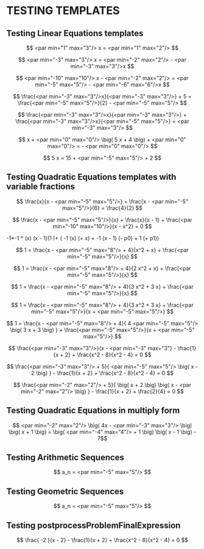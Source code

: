 # TESTING TEMPLATES

## Testing Linear Equations templates

$$ <par min="1" max="3"/> x = <par min="1" max="2"/> $$

$$ <par min="-3" max="3"/> x = <par min="-2" max="2"/> - <par min="-3" max="3"/>x $$

$$ <par min="-10" max="10"/> x - <par min="-2" max="2"/> = <par min="-5" max="5"/> - <par min="-6" max="6"/>x $$

$$ \frac{<par min="-3" max="3"/>x}{<par min="-3" max="3"/>} + 5 = \frac{<par min="-5" max="5"/>}{2} - <par min="-5" max="5"/> $$

$$ \frac{<par min="-3" max="3"/>x}{<par min="-3" max="3"/>} + \frac{<par min="-3" max="3"/>x}{<par min="-5" max="5"/>} = <par min="-3" max="3"/> $$

$$ x + <par min="0" max="0"/> \big( 5 x + 4 \big) + <par min="0" max="0"/> = - <par min="0" max="0"/> $$

$$ 5 x = 15 + <par min="-5" max="5"/> + 2 $$

## Testing Quadratic Equations templates with variable fractions

$$ \frac{x}{x - <par min="-5" max="5"/>} + \frac{x - <par min="-5" max="5"/>}{6} = \frac{4}{2} $$

$$ \frac{x - <par min="-5" max="5"/>}{x} + \frac{x}{x - 1} + \frac{<par min="-10" max="10"/>}{x - x^2} = 0 $$

-1*-1 * (x) (x - 1)(1 )+ (  -1 (x) (+ x) + -1 (x - 1) (- p0) + 1  (+ p1))

$$ 1 = \frac{x - <par min="-5" max="8"/> + 4}{x^2 + x} + \frac{<par min="-5" max="5"/>}{x} $$

$$ 1 = \frac{x - <par min="-5" max="8"/> + 4}{2 x^2 + x} + \frac{<par min="-5" max="5"/>}{x} $$

$$ 1 = \frac{x - <par min="-5" max="8"/> + 4}{3 x^2 + 3 x} + \frac{<par min="-5" max="5"/>}{x} $$

$$ 1 = \frac{x - <par min="-5" max="8"/> + 4}{3 x^2 + 3 x} + \frac{<par min="-5" max="5"/>}{x + <par min="-5" max="5"/>} $$

<!-- + 4 will shorten with 4 <par ... -->
$$ 1 = \frac{x - <par min="-5" max="8"/> + 4}{ 4 <par min="-5" max="5"/> \big( 3 x + 3 \big) } + \frac{<par min="-5" max="5"/>}{x + <par min="-5" max="5"/>} $$

$$ \frac{<par min="-3" max="3"/>}{x - <par min="-3" max="3"} - \frac{1}{x + 2} + \frac{x^2 - 8}{x^2 - 4} = 0 $$

$$ \frac{<par min="-3" max="3"/> + 5}{ <par min="-5" max="5"/> \big( x - 2 \big) } - \frac{1}{x + 2} + \frac{x^2 - 8}{x^2 - 4} = 0 $$

$$ \frac{<par min="-2" max="2"/> + 5}{ \big( x + 2 \big) \big( x - <par min="-2" max="2"/> \big) } - \frac{1}{x + 2} + \frac{2}{4} = 0 $$

## Testing Quadratic Equations in multiply form

$$ <par min="-2" max="2"/> \big( 4x - <par min="-3" max="3"/> \big) \big( x + 1 \big) = \big( <par min="-4" max="4"/> + 1 \big) \big( x - 1 \big) - 7$$


## Testing Arithmetic Sequences

$$ a_n = <par min="-5" max="5"/> $$

## Testing Geometric Sequences

$$ a_n = <par min="-5" max="5"/> $$

## Testing postprocessProblemFinalExpression

$$ \frac{ -2 }{x - 2} - \frac{1}{x + 2} + \frac{x^2 - 8}{x^2 - 4} = 0 $$
